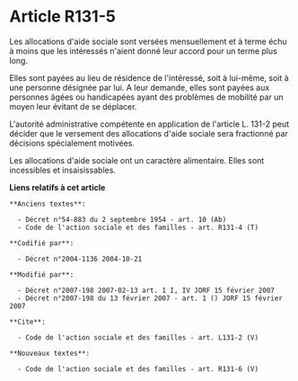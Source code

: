 # Article R131-5

Les allocations d'aide sociale sont versées mensuellement et à terme échu à moins que les intéressés n'aient donné leur
accord pour un terme plus long. 

Elles sont payées au lieu de résidence de l'intéressé, soit à lui-même, soit à une personne désignée par lui. A leur demande,
elles sont payées aux personnes âgées ou handicapées ayant des problèmes de mobilité par un moyen leur évitant de se
déplacer. 

L'autorité administrative compétente en application de l'article L. 131-2 peut décider que le versement des allocations
d'aide sociale sera fractionné par décisions spécialement motivées. 

Les allocations d'aide sociale ont un caractère alimentaire. Elles sont incessibles et insaisissables.

**Liens relatifs à cet article**

	**Anciens textes**:

	  - Décret n°54-883 du 2 septembre 1954 - art. 10 (Ab)
	  - Code de l'action sociale et des familles - art. R131-4 (T)

	**Codifié par**:

	  - Décret n°2004-1136 2004-10-21

	**Modifié par**:

	  - Décret n°2007-198 2007-02-13 art. 1 I, IV JORF 15 février 2007
	  - Décret n°2007-198 du 13 février 2007 - art. 1 () JORF 15 février 2007

	**Cite**:

	  - Code de l'action sociale et des familles - art. L131-2 (V)

	**Nouveaux textes**:

	  - Code de l'action sociale et des familles - art. R131-6 (V)
